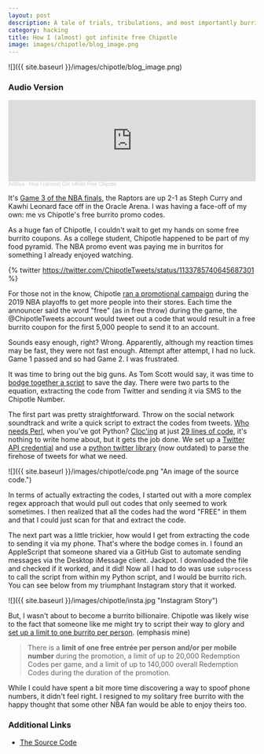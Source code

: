 ```yaml
---
layout: post
description: A tale of trials, tribulations, and most importantly burritos.
category: hacking
title: How I (almost) got infinite free Chipotle
image: images/chipotle/blog_image.png
---
```


![]({{ site.baseurl }}/images/chipotle/blog_image.png)

### Audio Version

<!-- markdownlint-disable -->
<iframe width="100%" height="166" scrolling="no" frameborder="no" allow="autoplay" src="https://w.soundcloud.com/player/?url=https%3A//api.soundcloud.com/tracks/1103970979&color=%23ff5500&auto_play=false&hide_related=false&show_comments=true&show_user=true&show_reposts=false&show_teaser=true"></iframe><div style="font-size: 10px; color: #cccccc;line-break: anywhere;word-break: normal;overflow: hidden;white-space: nowrap;text-overflow: ellipsis; font-family: Interstate,Lucida Grande,Lucida Sans Unicode,Lucida Sans,Garuda,Verdana,Tahoma,sans-serif;font-weight: 100;"><a href="https://soundcloud.com/adithyabsk" title="Adithya" target="_blank" style="color: #cccccc; text-decoration: none;">Adithya</a> · <a href="https://soundcloud.com/adithyabsk/how-i-almost-got-infinite-free-chipotle" title="How I (almost) Got Infinite Free Chipotle" target="_blank" style="color: #cccccc; text-decoration: none;">How I (almost) Got Infinite Free Chipotle</a></div>
<!-- markdownlint-enable -->

It's
[Game 3 of the NBA finals](https://www.basketball-reference.com/boxscores/201906050GSW.html),
the Raptors are up 2-1 as Steph Curry and Kawhi Leonard face off in the Oracle
Arena. I was having a face-off of my own: me vs Chipotle's free burrito promo
codes.

As a huge fan of Chipotle, I couldn't wait to get my hands on some free burrito
coupons. As a college student, Chipotle happened to be part of my food pyramid.
The NBA promo event was paying me in burritos for something I already enjoyed
watching.

<!-- markdownlint-disable -->
{% twitter https://twitter.com/ChipotleTweets/status/1133785740645687301 %}
<!-- markdownlint-enable -->

For those not in the know, Chipotle [ran a promotional campaign](https://twitter.com/ChipotleTweets/status/1133785740645687301)
during the 2019 NBA playoffs to get more people into their stores. Each time the
announcer said the word "free" (as in free throw) during the game, the
@ChipotleTweets account would tweet out a code that would result in a free
burrito coupon for the first 5,000 people to send it to an account.

Sounds easy enough, right? Wrong. Apparently, although my reaction times may be
fast, they were not fast enough. Attempt after attempt, I had no luck. Game 1
passed and so had Game 2. I was frustrated.

It was time to bring out the big guns. As Tom Scott would say, it was time to
[bodge together a script](https://www.youtube.com/watch?v=lIFE7h3m40U) to save
the day. There were two parts to the equation, extracting the code from Twitter
and sending it via SMS to the Chipotle Number.

The first part was pretty straightforward. Throw on the social network
soundtrack and write a quick script to extract the codes from tweets.
[Who needs Perl](https://www.youtube.com/watch?v=BPazh2kDdvA&t=215s), when
you've got Python? [Cloc'ing](https://github.com/AlDanial/cloc) at just
[29 lines of code](https://github.com/adithyabsk/chipotle_freeting/blob/main/tweets.py),
it's nothing to write home about, but it gets the job done. We set up a
[Twitter API credential](https://developer.twitter.com/en/docs/authentication/oauth-1-0a/obtaining-user-access-tokens)
and use a [python twitter library](https://github.com/python-twitter-tools/twitter)
(now outdated) to parse the firehose of tweets for what we need.

![]({{ site.baseurl }}/images/chipotle/code.png "An image of the source code.")

In terms of actually extracting the codes, I started out with a more complex
regex approach that would pull out codes that only seemed to work sometimes. I
then realized that all the codes had the word "FREE" in them and that I could
just scan for that and extract the code.

The next part was a little trickier, how would I get from extracting the code to
sending it via my phone. That's where the bodge comes in. I found an AppleScript
that someone shared via a GitHub Gist to automate sending messages via the
Desktop iMessage client. Jackpot. I downloaded the file and checked if it
worked, and it did! Now all I had to do was use `subprocess` to call the script
from within my Python script, and I would be burrito rich. You can see below
from my triumphant Instagram story that it worked.

![]({{ site.baseurl }}/images/chipotle/insta.jpg "Instagram Story")

But, I wasn't about to become a burrito billionaire. Chipotle was likely wise to
the fact that someone like me might try to script their way to glory and
[set up a limit to one burrito per person](http://web.archive.org/web/20190606162618/https://www.chipotle.com/freedelivery.html#freeting).
(emphasis mine)

> There is a **limit of one free entrée per person and/or per mobile number**
> during the promotion, a limit of up to 20,000 Redemption Codes per game, and
> a limit of up to 140,000 overall Redemption Codes during the duration of the
> promotion.

While I could have spent a bit more time discovering a way to spoof phone
numbers, it didn't feel right. I resigned to my solitary free burrito with the
happy thought that some other NBA fan would be able to enjoy theirs too.

### Additional Links

* [The Source Code](https://github.com/adithyabsk/chipotle_freeting/blob/main/tweets.py)
